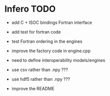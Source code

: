 Infero TODO
===========

* add C + ISOC bindings Fortran interface
* add test for fortran code
* test Fortran ordering in the engines

* improve the factory code in engine.cpp

* need to define interoperability models/engines

* use csv rather than .npy  ???
* use hdf5 rather than .npy ???

* improve the README
